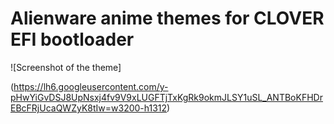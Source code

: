 # Alienware anime themes for CLOVER EFI bootloader
![Screenshot of the theme] 

(https://lh6.googleusercontent.com/y-pHwYiGvDSJ8UpNsxj4fv9V9xLUGFTjTxKgRk9okmJLSY1uSL_ANTBoKFHDrEBcFRjUcaQWZyK8tIw=w3200-h1312)
